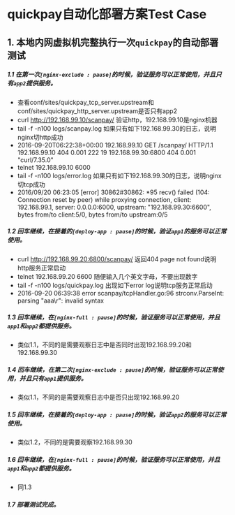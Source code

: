 # quickpay自动化部署方案Test Case

## 1. 本地内网虚拟机完整执行一次`quickpay`的自动部署测试
##### 1.1 在第一次`[nginx-exclude : pause]`的时候，验证服务可以正常使用，并且只有`app2`提供服务。
* 查看conf/sites/quickpay_tcp_server.upstream和conf/sites/quickpay_http_server.upstream是否只有app2
* curl http://192.168.99.10/scanpay/		验证http，192.168.99.10是nginx机器
* tail -f -n100 logs/scanpay.log 			如果只有如下192.168.99.30的日志，说明nginx切http成功
* 2016-09-20T06:22:38+00:00 192.168.99.10 GET /scanpay/ HTTP/1.1 192.168.99.10 404 0.001 222 19 192.168.99.30:6800 404 0.001 "curl/7.35.0"
* telnet 192.168.99.10 6000
* tail -f -n100 logs/error.log 				如果只有如下192.168.99.30的日志，说明nginx切tcp成功
* 2016/09/20 06:23:05 [error] 30862#30862: *95 recv() failed (104: Connection reset by peer) while proxying connection, client: 192.168.99.1, server: 0.0.0.0:6000, upstream: "192.168.99.30:6600", bytes from/to client:5/0, bytes from/to upstream:0/5

##### 1.2 回车继续，在接着的`[deploy-app : pause]`的时候，验证`app1`的服务可以正常使用。
* curl http://192.168.99.20:6800/scanpay/		返回404 page not found说明http服务正常启动
* telnet 192.168.99.20 6600						随便输入几个英文字母，不要出现数字
* tail -f -n100 logs/quickpay.log 				出现如下error log说明tcp服务正常启动
* 2016-09-20 06:39:38 error scanpay/tcpHandler.go:96 strconv.ParseInt: parsing "aaa\r": invalid syntax

##### 1.3 回车继续，在`[nginx-full : pause]`的时候，验证服务可以正常使用，并且`app1`和`app2`都提供服务。
* 类似1.1，不同的是需要观察日志中是否同时出现192.168.99.20和192.168.99.30

##### 1.4 回车继续，在第二次`[nginx-exclude : pause]`的时候，验证服务可以正常使用，并且只有`app1`提供服务。
* 类似1.1，不同的是需要观察日志中是否只出现192.168.99.20

##### 1.5 回车继续，在接着的`[deploy-app : pause]`的时候，验证`app2`的服务可以正常使用。
* 类似1.2，不同的是需要观察192.168.99.30

##### 1.6 回车继续，在`[nginx-full : pause]`的时候，验证服务可以正常使用，并且`app1`和`app2`都提供服务。
* 同1.3

##### 1.7 部署测试完成。